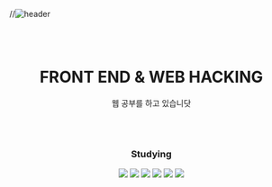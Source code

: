 //![header](https://capsule-render.vercel.app/api?text=hoyahoya0517&fontSize=54&type=Rect&fontColor=FFFFFF&color=5FB404)

<br>
<br>

<h1 align = "center">FRONT END & WEB HACKING</h1>
<p align = "center">웹 공부를 하고 있습니닷</p>

<br>
<br>


<h3 align = "center">Studying</h3>
<p align = "center">
<img src="https://img.shields.io/badge/Python-3766AB?style=flat-square&logo=Python&logoColor=white"/></a> <img src
="https://img.shields.io/badge/HTML-E34F26?style=flat-square&logo=Html5&logoColor=white"/></a> <img src
="https://img.shields.io/badge/CSS-1572B6?style=flat-square&logo=CSS3&logoColor=white"/></a> <img src
="https://img.shields.io/badge/JavaScript-F7DF1E?style=flat-square&logo=JavaScript&logoColor=white"/></a> <img src
="https://img.shields.io/badge/PHP-777BB4?style=flat-square&logo=PHP&logoColor=white"/></a> <img src
="https://img.shields.io/badge/MySQL-4479A1?style=flat-square&logo=MySQL&logoColor=white"/></a>
</p>
